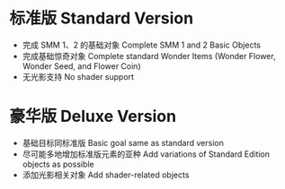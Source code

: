 # 标准版 Standard Version

- 完成 SMM 1、2 的基础对象 Complete SMM 1 and 2 Basic Objects
- 完成基础惊奇对象 Complete standard Wonder Items (Wonder Flower, Wonder Seed, and Flower Coin)
- 无光影支持 No shader support

# 豪华版 Deluxe Version

- 基础目标同标准版 Basic goal same as standard version
- 尽可能多地增加标准版元素的亚种 Add variations of Standard Edition objects as possible
- 添加光影相关对象 Add shader-related objects